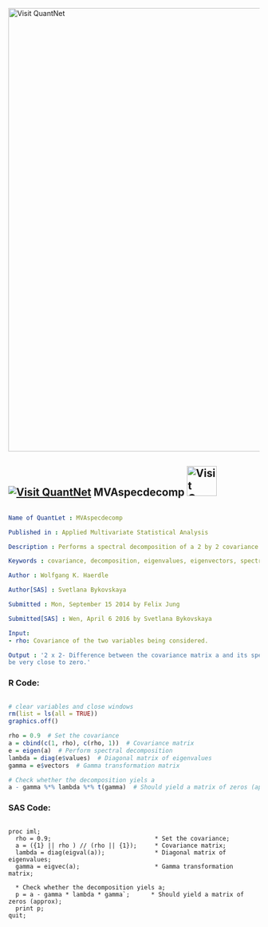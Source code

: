 
[<img src="https://github.com/QuantLet/Styleguide-and-FAQ/blob/master/pictures/banner.png" width="888" alt="Visit QuantNet">](http://quantlet.de/)

## [<img src="https://github.com/QuantLet/Styleguide-and-FAQ/blob/master/pictures/qloqo.png" alt="Visit QuantNet">](http://quantlet.de/) **MVAspecdecomp** [<img src="https://github.com/QuantLet/Styleguide-and-FAQ/blob/master/pictures/QN2.png" width="60" alt="Visit QuantNet 2.0">](http://quantlet.de/)

```yaml

Name of QuantLet : MVAspecdecomp

Published in : Applied Multivariate Statistical Analysis

Description : Performs a spectral decomposition of a 2 by 2 covariance matrix.

Keywords : covariance, decomposition, eigenvalues, eigenvectors, spectral, sas

Author : Wolfgang K. Haerdle

Author[SAS] : Svetlana Bykovskaya

Submitted : Mon, September 15 2014 by Felix Jung

Submitted[SAS] : Wen, April 6 2016 by Svetlana Bykovskaya

Input: 
- rho: Covariance of the two variables being considered.

Output : '2 x 2- Difference between the covariance matrix a and its spectral decomposition. Should
be very close to zero.'

```


### R Code:
```r

# clear variables and close windows
rm(list = ls(all = TRUE))
graphics.off()

rho = 0.9  # Set the covariance
a = cbind(c(1, rho), c(rho, 1))  # Covariance matrix
e = eigen(a)  # Perform spectral decomposition
lambda = diag(e$values)  # Diagonal matrix of eigenvalues
gamma = e$vectors  # Gamma transformation matrix

# Check whether the decomposition yiels a
a - gamma %*% lambda %*% t(gamma)  # Should yield a matrix of zeros (approx)

```

### SAS Code:
```sas

proc iml; 
  rho = 0.9;                             * Set the covariance;
  a = ({1} || rho ) // (rho || {1});     * Covariance matrix;
  lambda = diag(eigval(a));              * Diagonal matrix of eigenvalues;
  gamma = eigvec(a);                     * Gamma transformation matrix;
  
  * Check whether the decomposition yiels a;
  p = a - gamma * lambda * gamma`;      * Should yield a matrix of zeros (approx);
  print p; 
quit;
```

